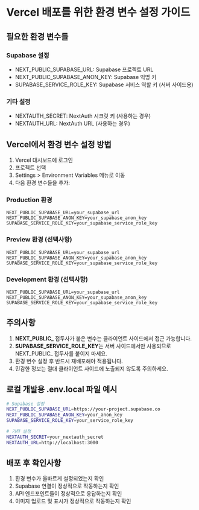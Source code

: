 # Vercel 배포를 위한 환경 변수 설정 가이드

## 필요한 환경 변수들

### Supabase 설정
- NEXT_PUBLIC_SUPABASE_URL: Supabase 프로젝트 URL
- NEXT_PUBLIC_SUPABASE_ANON_KEY: Supabase 익명 키
- SUPABASE_SERVICE_ROLE_KEY: Supabase 서비스 역할 키 (서버 사이드용)

### 기타 설정
- NEXTAUTH_SECRET: NextAuth 시크릿 키 (사용하는 경우)
- NEXTAUTH_URL: NextAuth URL (사용하는 경우)

## Vercel에서 환경 변수 설정 방법

1. Vercel 대시보드에 로그인
2. 프로젝트 선택
3. Settings > Environment Variables 메뉴로 이동
4. 다음 환경 변수들을 추가:

### Production 환경
```
NEXT_PUBLIC_SUPABASE_URL=your_supabase_url
NEXT_PUBLIC_SUPABASE_ANON_KEY=your_supabase_anon_key
SUPABASE_SERVICE_ROLE_KEY=your_supabase_service_role_key
```

### Preview 환경 (선택사항)
```
NEXT_PUBLIC_SUPABASE_URL=your_supabase_url
NEXT_PUBLIC_SUPABASE_ANON_KEY=your_supabase_anon_key
SUPABASE_SERVICE_ROLE_KEY=your_supabase_service_role_key
```

### Development 환경 (선택사항)
```
NEXT_PUBLIC_SUPABASE_URL=your_supabase_url
NEXT_PUBLIC_SUPABASE_ANON_KEY=your_supabase_anon_key
SUPABASE_SERVICE_ROLE_KEY=your_supabase_service_role_key
```

## 주의사항

1. **NEXT_PUBLIC_** 접두사가 붙은 변수는 클라이언트 사이드에서 접근 가능합니다.
2. **SUPABASE_SERVICE_ROLE_KEY**는 서버 사이드에서만 사용되므로 NEXT_PUBLIC_ 접두사를 붙이지 마세요.
3. 환경 변수 설정 후 반드시 재배포해야 적용됩니다.
4. 민감한 정보는 절대 클라이언트 사이드에 노출되지 않도록 주의하세요.

## 로컬 개발용 .env.local 파일 예시

```bash
# Supabase 설정
NEXT_PUBLIC_SUPABASE_URL=https://your-project.supabase.co
NEXT_PUBLIC_SUPABASE_ANON_KEY=your_anon_key
SUPABASE_SERVICE_ROLE_KEY=your_service_role_key

# 기타 설정
NEXTAUTH_SECRET=your_nextauth_secret
NEXTAUTH_URL=http://localhost:3000
```

## 배포 후 확인사항

1. 환경 변수가 올바르게 설정되었는지 확인
2. Supabase 연결이 정상적으로 작동하는지 확인
3. API 엔드포인트들이 정상적으로 응답하는지 확인
4. 이미지 업로드 및 표시가 정상적으로 작동하는지 확인
